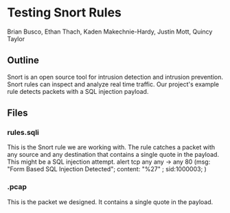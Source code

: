 # Testing Snort Rules
Brian Busco, Ethan Thach, Kaden Makechnie-Hardy, Justin Mott, Quincy Taylor

## Outline
Snort is an open source tool for intrusion detection and intrusion prevention. Snort rules can inspect and analyze real time traffic. Our project's example rule detects packets with a SQL injection payload.

## Files

### rules.sqli
This is the Snort rule we are working with. The rule catches a packet with any source and any destination that contains a single quote in the payload. This might be a SQL injection attempt.
  alert tcp any any -> any 80 (msg: "Form Based SQL Injection Detected"; content: "%27" ; sid:1000003; )
  
### .pcap

This is the packet we designed. It contains a single quote in the payload.
